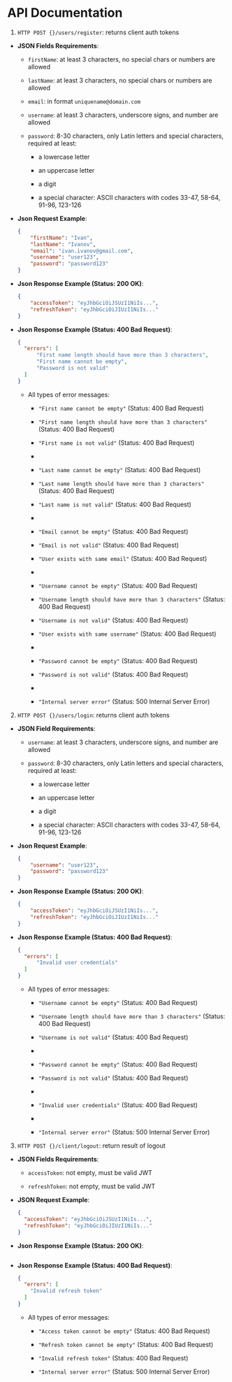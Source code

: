 # API Documentation

1) `HTTP POST {}/users/register`: returns client auth tokens

- **JSON Fields Requirements**:
  
   - `firstName`: at least 3 characters, no special chars or numbers are allowed
  
   - `lastName`: at least 3 characters, no special chars or numbers are allowed
  
   - `email`: in format `uniquename@domain.com`
  
   - `username`: at least 3 characters, underscore signs, and number are allowed
  
   - `password`: 8-30 characters, only Latin letters and special characters, required at least:
     
		- a lowercase letter
     
      	- an uppercase letter
     
      	- a digit
     
      	- a special character: ASCII characters with codes 33-47, 58-64, 91-96, 123-126
		 
		
- **Json Request Example**:
  
  ```json
  {
      "firstName": "Ivan",
      "lastName": "Ivanov",
      "email": "ivan.ivanov@gmail.com",
      "username": "user123",
      "password": "password123"
  }
  ```

- **Json Response Example (Status: 200 OK)**:
  
  ```json
  {
      "accessToken": "eyJhbGciOiJSUzI1NiIs...",
      "refreshToken": "eyJhbGciOiJIUzI1NiIs..."
  }
  ```

- **Json Response Example (Status: 400 Bad Request)**:
  
  ```json
  {
    "errors": [
        "First name length should have more than 3 characters",
        "First name cannot be empty",
        "Password is not valid"    
    ]      
  }
  ```
  
   - All types of error messages:
     
		- `"First name cannot be empty"` (Status: 400 Bad Request)
     
      	- `"First name length should have more than 3 characters"` (Status: 400 Bad Request)
     
      	- `"First name is not valid"` (Status: 400 Bad Request)
     
      	- 
     
      	- `"Last name cannot be empty"` (Status: 400 Bad Request)
     
      	- `"Last name length should have more than 3 characters"` (Status: 400 Bad Request)
     
      	- `"Last name is not valid"` (Status: 400 Bad Request)
     
      	- 
     
      	- `"Email cannot be empty"` (Status: 400 Bad Request)
     
      	- `"Email is not valid"` (Status: 400 Bad Request)
     
      	- `"User exists with same email"` (Status: 400 Bad Request)
     
      	- 
     
      	- `"Username cannot be empty"` (Status: 400 Bad Request)
     
      	- `"Username length should have more than 3 characters"` (Status: 400 Bad Request)
     
      	- `"Username is not valid"` (Status: 400 Bad Request)
     
      	- `"User exists with same username"` (Status: 400 Bad Request)
     
      	- 
     
      	- `"Password cannot be empty"` (Status: 400 Bad Request)
     
      	- `"Password is not valid"` (Status: 400 Bad Request)

      	-

		- `"Internal server error"` (Status: 500 Internal Server Error)

2) `HTTP POST {}/users/login`: returns client auth tokens

- **JSON Field Requirements**:

	- `username`: at least 3 characters, underscore signs, and number are allowed

	- `password`: 8-30 characters, only Latin letters and special characters, required at least:

		- a lowercase letter
	     
	    - an uppercase letter
	     
	    - a digit
	     
	    - a special character: ASCII characters with codes 33-47, 58-64, 91-96, 123-126

- **Json Request Example**:
  
  ```json
  {
      "username": "user123",
      "password": "password123"
  }
  ```

- **Json Response Example (Status: 200 OK)**:
  
  ```json
  {
      "accessToken": "eyJhbGciOiJSUzI1NiIs...",
      "refreshToken": "eyJhbGciOiJIUzI1NiIs..."
  }
  ```
- **Json Response Example (Status: 400 Bad Request)**:
  
  ```json
  {
    "errors": [
        "Invalid user credentials"    
    ]      
  }
  ```
  
	- All types of error messages:

		- `"Username cannot be empty"` (Status: 400 Bad Request)
		     
		- `"Username length should have more than 3 characters"` (Status: 400 Bad Request)
		     
		- `"Username is not valid"` (Status: 400 Bad Request)

		-

		- `"Password cannot be empty"` (Status: 400 Bad Request)
		     
      	- `"Password is not valid"` (Status: 400 Bad Request)

      	-

      	- `"Invalid user credentials"` (Status: 400 Bad Request)

      	-
		
		- `"Internal server error"` (Status: 500 Internal Server Error)

3) `HTTP POST {}/client/logout`: return result of logout

- **JSON Fields Requirements**:

	- `accessToken`: not empty, must be valid JWT
	
	- `refreshToken`: not empty, must be valid JWT

- **JSON Request Example**:

  ```json
  {	
    "accessToken": "eyJhbGciOiJSUzI1NiIs...",
    "refreshToken": "eyJhbGciOiJIUzI1NiIs..."
  }
  ```

- **Json Response Example (Status: 200 OK)**:

  ```json
  ```

- **Json Response Example (Status: 400 Bad Request)**:

  ```json
  {
    "errors": [
  	  "Invalid refresh token"    
  	]      
  }
  ```

	- All types of error messages:

		- `"Access token cannot be empty"` (Status: 400 Bad Request)

		- `"Refresh token cannot be empty"` (Status: 400 Bad Request)

		- `"Invalid refresh token"` (Status: 400 Bad Request)

		- `"Internal server error"` (Status: 500 Internal Server Error)	
